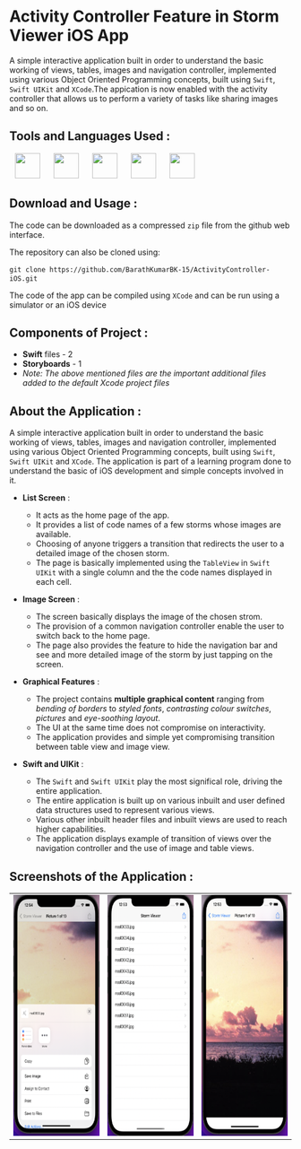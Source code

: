 # Activity Controller Feature in Storm Viewer iOS App 
A simple interactive application built in order to understand the basic working of views, tables, images and navigation controller, implemented using various Object Oriented Programming concepts, built using `Swift`, `Swift UIKit` and `XCode`.The appication is now enabled with the activity controller that allows us to perform a variety of tasks like sharing images and so on.

## Tools and Languages Used :
<p>
<img width="45" height="45" hspace="10" src="https://cdn.worldvectorlogo.com/logos/swift-15.svg"/>
<img width="45" height="45" hspace="10" src="https://developer.apple.com/assets/elements/icons/swiftui/swiftui-96x96_2x.png"/>
<img width="45" height="45" hspace="10" src="https://developer.apple.com/design/human-interface-guidelines/macos/images/app-icon-realistic-materials_2x.png"/>
<img width="45" height="45" hspace="10" src="https://www.vectorlogo.zone/logos/git-scm/git-scm-icon.svg"/>
<img width="45" height="45" hspace="10" src="https://www.vectorlogo.zone/logos/github/github-icon.svg"/>
</p>

## Download and Usage :
The code can be downloaded as a compressed `zip` file from the github web interface.

The repository can also be cloned using:
```
git clone https://github.com/BarathKumarBK-15/ActivityController-iOS.git
```

The code of the app can be compiled using `XCode` and can be run using a simulator or an iOS device

## Components of Project :
- **Swift** files - 2
- **Storyboards** - 1
- _Note: The above mentioned files are the important additional files added to the default Xcode project files_

## About the Application :
A simple interactive application built in order to understand the basic working of views, tables, images and navigation controller, implemented using various Object Oriented Programming concepts, built using `Swift`, `Swift UIKit` and `XCode`. The application is part of a learning program done to understand the basic of iOS development and simple concepts involved in it.
- **List Screen** :
  - It acts as the home page of the app.
  - It provides a list of code names of a few storms whose images are available.
  - Choosing of anyone triggers a transition that redirects the user to a detailed image of the chosen storm.
  - The page is basically implemented using the `TableView` in `Swift UIKit` with a single column and the the code names displayed in each cell.
  
- **Image Screen** :
  - The screen basically displays the image of the chosen strom.
  - The provision of a common navigation controller enable the user to switch back to the home page.
  - The page also provides the feature to hide the navigation bar and see and more detailed image of the storm by just tapping on the screen.
  
- **Graphical Features** :
  - The project contains **multiple graphical content** ranging from _bending of borders_ to _styled fonts_, _contrasting colour switches_, _pictures_ and _eye-soothing layout_.
  - The UI at the same time does not compromise on interactivity.
  - The application provides and simple yet compromising transition between table view and image view.
  
- **Swift and UIKit** :
  - The `Swift` and `Swift UIKit` play the most significal role, driving the entire application.
  - The entire application is built up on various inbuilt and user defined data structures used to represent various views.
  - Various other inbuilt header files and inbuilt views are used to reach higher capabilities.
  - The application displays example of transition of views over the navigation controller and the use of image and table views.

  
## Screenshots of the Application :
<table>
  <tr>
    <td> <img src = "screenshots/1.png" height="430" width="210"> </td>
    <td> <img src = "screenshots/2.png" height="430" width="210"> </td>
    <td> <img src = "screenshots/3.png" height="430" width="210"> </td>
  </tr>
</table>

